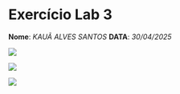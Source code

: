 # Exercício Lab 3 

**Nome**: *KAUÃ ALVES SANTOS*
**DATA**: *30/04/2025*

![](../../img/20250430_184411.jpg)


![](../../img/20250430_185122.jpg)

![](../../img/20250430_194240%201.jpg)
